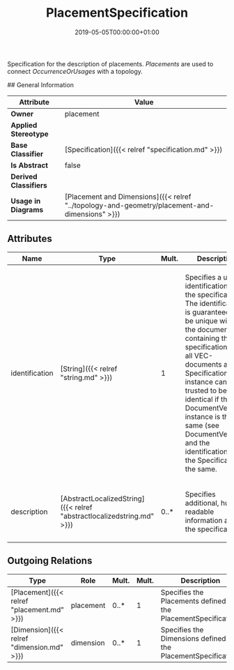 ﻿---
title: PlacementSpecification
toc: false
type: specs
date: "2019-05-05T00:00:00+01:00"
draft: false
menu_name: vec120

# Prev/next pager order (if `docs_section_pager` enabled in `params.toml`)
weight: 
---
<html>   <head>     </head>   <body>     <p> Specification for the description of placements. <i>Placements</i> are used to connect <i>OccurrenceOrUsages</i> with a topology.      </p>    </body> </html> 
## General Information

| Attribute               | Value |
|-------------------------|-------|
| **Owner**               | placement |
| **Applied Stereotype**  |   |
| **Base Classifier**     | [Specification]({{< relref "specification.md" >}})<br/>  |
| **Is Abstract**         | false |
| **Derived Classifiers** |   |
| **Usage in Diagrams**   | [Placement and Dimensions]({{< relref "../topology-and-geometry/placement-and-dimensions" >}})<br/>  |

## Attributes
|  Name  |  Type  |  Mult.  |  Description  |  Owning Classifier  |
|--------|--------|---------|---------------|--------------|
|identification | [String]({{< relref "string.md" >}}) | 1 | <html>   <head>     </head>   <body>     <p> Specifies a unique identification of the specification. The identification is guaranteed to be unique within the document containing the specification. Over all VEC-documents a Specification-instance can be trusted to be identical if the DocumentVersion-instance is the same (see DocumentVersion) and the identification of the Specification is the same.      </p>    </body> </html>  | [Specification]({{< relref "specification.md" >}}) |
|description | [AbstractLocalizedString]({{< relref "abstractlocalizedstring.md" >}}) | 0..* | <html>   <head>     </head>   <body>     <p> Specifies additional, human readable information about the specification.      </p>    </body> </html>  | [Specification]({{< relref "specification.md" >}}) |

## Outgoing Relations
|    Type  |   Role   |   Mult.   |   Mult.   |   Description   |
|----------|----------|-----------|-----------|-----------------|
| [Placement]({{< relref "placement.md" >}}) | placement | 0..* | 1 | Specifies the Placements defined by the PlacementSpecification.  |
| [Dimension]({{< relref "dimension.md" >}}) | dimension | 0..* | 1 | Specifies the Dimensions defined by the PlacementSpecification.  |
